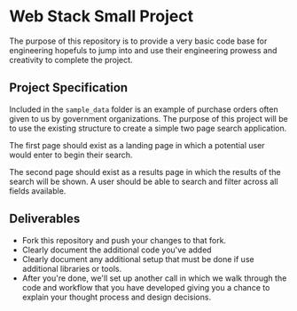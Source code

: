 # Web Stack Small Project

The purpose of this repository is to provide a very basic code base for
engineering hopefuls to jump into and use their engineering prowess and
creativity to complete the project.


## Project Specification

Included in the `sample_data` folder is an example of purchase orders
often given to us by government organizations. The purpose of this 
project will be to use the existing structure to create a simple
two page search application.

The first page should exist as a landing page in which a potential 
user would enter to begin their search.

The second page should exist as a results page in which the results
of the search will be shown. A user should be able to search and filter
across all fields available.


## Deliverables

- Fork this repository and push your changes to that fork.
- Clearly document the additional code you've added
- Clearly document any additional setup that must be done if use additional
  libraries or tools.
- After you're done, we'll set up another call in which we walk through the
  code and workflow that you have developed giving you a chance to explain your
  thought process and design decisions.